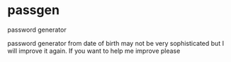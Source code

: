 # passgen
password generator

password generator from date of birth may not be very sophisticated but I will improve it again. If you want to help me improve please
